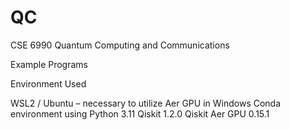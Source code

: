 # QC
CSE 6990 Quantum Computing and Communications

Example Programs

Environment Used

WSL2 / Ubuntu – necessary to utilize Aer GPU in Windows
Conda environment using Python 3.11
Qiskit 1.2.0
Qiskit Aer GPU 0.15.1

